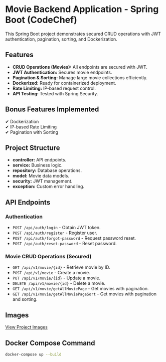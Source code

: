 # Movie Backend Application - Spring Boot (CodeChef)

This Spring Boot project demonstrates secured CRUD operations with JWT authentication, pagination, sorting, and Dockerization.

## Features
- **CRUD Operations (Movies):** All endpoints are secured with JWT.
- **JWT Authentication:** Secures movie endpoints.
- **Pagination & Sorting:** Manage large movie collections efficiently.
- **Dockerized:** Ready for containerized deployment.
- **Rate Limiting:** IP-based request control.
- **API Testing:** Tested with Spring Security.

## Bonus Features Implemented
✔ Dockerization  
✔ IP-based Rate Limiting  
✔ Pagination with Sorting

## Project Structure
- **controller:** API endpoints.
- **service:** Business logic.
- **repository:** Database operations.
- **model:** Movie data models.
- **security:** JWT management.
- **exception:** Custom error handling.

## API Endpoints
### Authentication
- `POST /api/auth/login` - Obtain JWT token.
- `POST /api/auth/register` - Register user.
- `POST /api/auth/forgot-password` - Request password reset.
- `POST /api/auth/reset-password` - Reset password.

### Movie CRUD Operations (Secured)
- `GET /api/v1/movie/{id}` - Retrieve movie by ID.
- `POST /api/v1/movie` - Create a movie.
- `PUT /api/v1/movie/{id}` - Update a movie.
- `DELETE /api/v1/movie/{id}` - Delete a movie.
- `GET /api/v1/movie/getAllMoviePage` - Get movies with pagination.
- `GET /api/v1/movie/getAllMoviePageSort` - Get movies with pagination and sorting.

## Images
[View Project Images](https://github.com/Surya-V-28/CodeChef-Backend-Inventory-SpringBoot/blob/main/ReadMeImages/imaages.pdf)

## Docker Compose Command
```bash
docker-compose up --build
```

